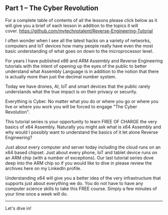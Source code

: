 ## Part 1 – The Cyber Revolution

For a complete table of contents of all the lessons please click below as it will give you a brief of each lesson in addition to the topics it will cover.&nbsp;https://github.com/mytechnotalent/Reverse-Engineering-Tutorial

I often wonder when I see all the latest hacks on a variety of networks, computers and IoT devices how many people really have even the most basic understanding of what goes on down to the microprocessor level.

For years I have published x86 and ARM Assembly and Reverse Engineering tutorials with the intent of opening up the eyes of the public to better understand what Assembly Language is in addition to the notion that there is actually more than just the decimal number system.

Today we have drones, AI, IoT and smart devices that the public rarely understands what the true impact is on their privacy or security.

Everything is Cyber.&nbsp;No matter what you do or where you go or where you live or where you work you will be forced to engage "The Cyber Revolution".

This tutorial series is your opportunity to learn FREE OF CHARGE the very basics of x64 Assembly.&nbsp;Naturally you might ask what is x64 Assembly and why would I possibly want to understand the basics of it let alone Reverse Engineering?

Just about every computer and server today including the cloud runs on an x64 based chipset.&nbsp;Just about every phone, IoT and tablet device runs on an ARM chip (with a number of exceptions).&nbsp;Our last tutorial series dove deep into the ARM chip so if you would like to dive in please review the archives here on my LinkedIn profile.

Understanding x64 will give you a better idea of the very infrastructure that supports just about everything we do.&nbsp;You do not have to have any computer science skills to take this FREE course.&nbsp;Simply a few minutes of your time once a week will do.

____

Let's dive in!